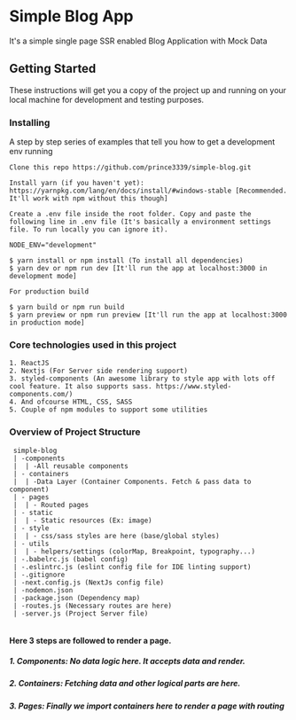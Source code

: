# Simple Blog App

It's a simple single page SSR enabled Blog Application with Mock Data

## Getting Started

These instructions will get you a copy of the project up and running on your local machine for development and testing purposes.

### Installing

A step by step series of examples that tell you how to get a development env running

```
Clone this repo https://github.com/prince3339/simple-blog.git

Install yarn (if you haven't yet): https://yarnpkg.com/lang/en/docs/install/#windows-stable [Recommended. It'll work with npm without this though]

Create a .env file inside the root folder. Copy and paste the following line in .env file (It's basically a environment settings file. To run locally you can ignore it).

NODE_ENV="development"

$ yarn install or npm install (To install all dependencies)
$ yarn dev or npm run dev [It'll run the app at localhost:3000 in development mode]

For production build

$ yarn build or npm run build
$ yarn preview or npm run preview [It'll run the app at localhost:3000 in production mode]

```

### Core technologies used in this project

```
1. ReactJS
2. Nextjs (For Server side rendering support)
3. styled-components (An awesome library to style app with lots off cool feature. It also supports sass. https://www.styled-components.com/)
4. And ofcourse HTML, CSS, SASS
5. Couple of npm modules to support some utilities
```

### Overview of Project Structure

```
 simple-blog
 | -components
 |  | -All reusable components
 | - containers
 |  | -Data Layer (Container Components. Fetch & pass data to component)
 | - pages
 |  | - Routed pages
 | - static
 |  | - Static resources (Ex: image)
 | - style
 |  | - css/sass styles are here (base/global styles)
 | - utils
 |  | - helpers/settings (colorMap, Breakpoint, typography...)
 | -.babelrc.js (babel config)
 | -.eslintrc.js (eslint config file for IDE linting support)
 | -.gitignore
 | -next.config.js (NextJs config file)
 | -nodemon.json
 | -package.json (Dependency map)
 | -routes.js (Necessary routes are here)
 | -server.js (Project Server file)
 
```
 
 #### Here 3 steps are followed to render a page. 
 ##### 1. Components: No data logic here. It accepts data and render.
 ##### 2. Containers: Fetching data and other logical parts are here.
 ##### 3. Pages: Finally we import containers here to render a page with routing
